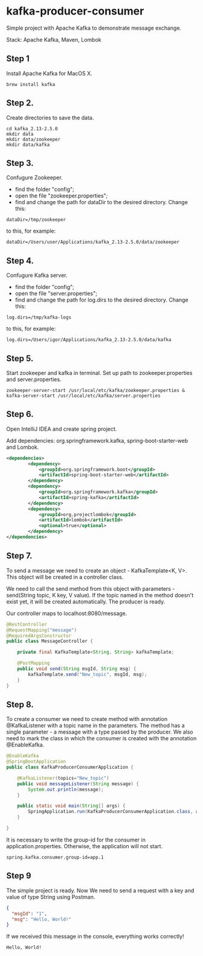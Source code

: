 # kafka-producer-consumer
Simple project with Apache Kafka to demonstrate message exchange.

Stack: Apache Kafka, Maven, Lombok

## Step 1
Install Apache Kafka for MacOS X.
```
brew install kafka
```
## Step 2.
Create directories to save the data.
```
cd kafka_2.13-2.5.0
mkdir data
mkdir data/zookeeper
mkdir data/kafka
```

## Step 3.
Confugure Zookeeper.
- find the folder "config";
- open the file "zookeeper.properties";
- find and change the path for dataDir to the desired directory.
Change this:
```properties
dataDir=/tmp/zookeeper
```
to this, for example:
```properties
dataDir=/Users/user/Applications/kafka_2.13-2.5.0/data/zookeeper
```

## Step 4.
Confugure Kafka server.
- find the folder "config";
- open the file "server.properties";
- find and change the path for log.dirs to the desired directory.
Change this:
```properties
log.dirs=/tmp/kafka-logs
```
to this, for example:
```properties
log.dirs=/Users/igor/Applications/kafka_2.13-2.5.0/data/kafka
```

## Step 5.
Start zookeeper and kafka in terminal. Set up path to zookeeper.properties and server.properties.
```
zookeeper-server-start /usr/local/etc/kafka/zookeeper.properties & kafka-server-start /usr/local/etc/kafka/server.properties
```

## Step 6.
Open IntelliJ IDEA and create spring project.

Add dependencies: org.springframework.kafka, spring-boot-starter-web and Lombok.
```xml
<dependencies>
        <dependency>
            <groupId>org.springframework.boot</groupId>
            <artifactId>spring-boot-starter-web</artifactId>
        </dependency>
        <dependency>
            <groupId>org.springframework.kafka</groupId>
            <artifactId>spring-kafka</artifactId>
        </dependency>
        <dependency>
            <groupId>org.projectlombok</groupId>
            <artifactId>lombok</artifactId>
            <optional>true</optional>
        </dependency>
</dependencies>
```

## Step 7.
To send a message we need to create an object - KafkaTemplate<K, V>. 
This object will be created in a controller class. 

We need to call the send method from this object with parameters - send(String topic, K key, V value).
If the topic named in the method doesn't exist yet, it will be created automatically.
The producer is ready.

Our controller maps to localhost:8080/message.
```java
@RestController
@RequestMapping("message")
@RequiredArgsConstructor
public class MessageController {

    private final KafkaTemplate<String, String> kafkaTemplate;

    @PostMapping
    public void send(String msgId, String msg) {
        kafkaTemplate.send("New_topic", msgId, msg);
    }
}
```
## Step 8.
To create a consumer we need to create method with annotation @KafkaListener with a topic name in the parameters.
The method has a single parameter - a message with a type passed by the producer. 
We also need to mark the class in which the consumer is created with the annotation @EnableKafka.
```java
@EnableKafka
@SpringBootApplication
public class KafkaProducerConsumerApplication {

    @KafkaListener(topics="New_topic")
    public void messageListener(String message) {
        System.out.println(message);
    }

    public static void main(String[] args) {
        SpringApplication.run(KafkaProducerConsumerApplication.class, args);
    }

}
```
It is necessary to write the group-id for the consumer in application.properties. Otherwise, the application will not start.
```properties
spring.kafka.consumer.group-id=app.1
```

## Step 9
The simple project is ready. Now We need to send a request with a key and value of type String using Postman.

```json
{
  "msgId": "1",
  "msg": "Hello, World!"
}
```

If we received this message in the console, everything works correctly!
```
Hello, World!
```
